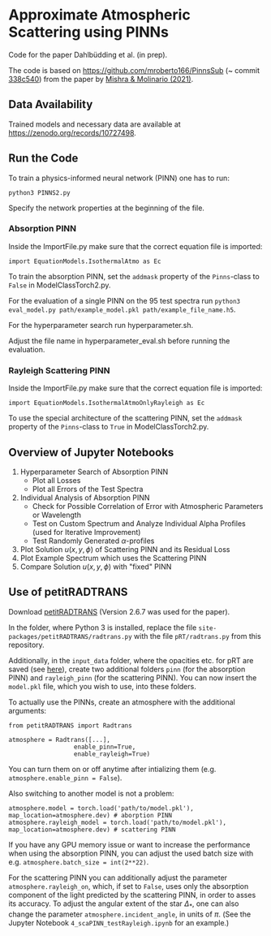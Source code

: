# **Approximate Atmospheric Scattering using PINNs** 

Code for the paper Dahlbüdding et al. (in prep).

The code is based on https://github.com/mroberto166/PinnsSub (~ commit [338c540](https://github.com/mroberto166/PinnsSub/tree/338c5400080ba570fd8f53d7481539225fcf4d17)) from the paper by [Mishra & Molinario (2021)](https://arxiv.org/abs/2009.13291).

## **Data Availability**

Trained models and necessary data are available at https://zenodo.org/records/10727498.

## **Run the Code**

To train a physics-informed neural network (PINN) one has to run:

    python3 PINNS2.py

Specify the network properties at the beginning of the file.

### **Absorption PINN**

Inside the ImportFile.py make sure that the correct equation file is imported:

    import EquationModels.IsothermalAtmo as Ec

To train the absorption PINN, set the `addmask` property of the `Pinns`-class to `False` in ModelClassTorch2.py.

For the evaluation of a single PINN on the 95 test spectra run `python3 eval_model.py path/example_model.pkl path/example_file_name.h5`.

For the hyperparameter search run hyperparameter.sh.

Adjust the file name in hyperparameter_eval.sh before running the evaluation.


### **Rayleigh Scattering PINN**

Inside the ImportFile.py make sure that the correct equation file is imported:

    import EquationModels.IsothermalAtmoOnlyRayleigh as Ec

To use the special architecture of the scattering PINN, set the `addmask` property of the `Pinns`-class to `True` in ModelClassTorch2.py.


## **Overview of Jupyter Notebooks**

1. Hyperparameter Search of Absorption PINN
    - Plot all Losses
    - Plot all Errors of the Test Spectra
2. Individual Analysis of Absorption PINN
    - Check for Possible Correlation of Error with Atmospheric Parameters or Wavelength
    - Test on Custom Spectrum and Analyze Individual Alpha Profiles (used for Iterative Improvement)
    - Test Randomly Generated $\alpha$-profiles
3. Plot Solution $u(x,y,\phi)$ of Scattering PINN and its Residual Loss
4. Plot Example Spectrum which uses the Scattering PINN
5. Compare Solution $u(x,y,\phi)$ with "fixed" PINN


## **Use of petitRADTRANS**

Download [petitRADTRANS](https://petitradtrans.readthedocs.io/) (Version 2.6.7 was used for the paper).

In the folder, where Python 3 is installed, replace the file `site-packages/petitRADTRANS/radtrans.py` with the file `pRT/radtrans.py` from this repository.

Additionally, in the `input_data` folder, where the opacities etc. for pRT are saved (see [here](https://petitradtrans.readthedocs.io/en/latest/content/installation.html)), create two additional folders `pinn` (for the absorption PINN) and `rayleigh_pinn` (for the scattering PINN). You can now insert the `model.pkl` file, which you wish to use, into these folders.

To actually use the PINNs, create an atmosphere with the additional arguments:

    from petitRADTRANS import Radtrans
    
    atmosphere = Radtrans([...],
                      enable_pinn=True,
                      enable_rayleigh=True)


You can turn them on or off anytime after intializing them (e.g. `atmosphere.enable_pinn = False`).

Also switching to another model is not a problem:

    atmosphere.model = torch.load('path/to/model.pkl'), map_location=atmosphere.dev) # aborption PINN
    atmosphere.rayleigh_model = torch.load('path/to/model.pkl'), map_location=atmosphere.dev) # scattering PINN

If you have any GPU memory issue or want to increase the performance when using the absorption PINN, you can adjust the used batch size with e.g. `atmosphere.batch_size = int(2**22)`.

For the scattering PINN you can additionally adjust the parameter `atmosphere.rayleigh_on`, which, if set to `False`, uses only the absorption component of the light predicted by the scattering PINN, in order to asses its accuracy.
To adjust the angular extent of the star $\Delta_*$, one can also change the parameter `atmosphere.incident_angle`, in units of $\pi$. (See the Jupyter Notebook `4_scaPINN_testRayleigh.ipynb` for an example.)






